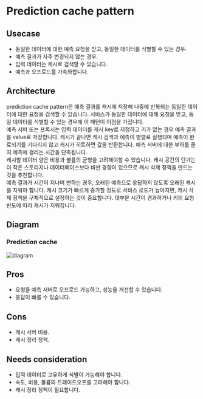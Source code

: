 # Prediction cache pattern

## Usecase
- 동일한 데이터에 대한 예측 요청을 받고, 동일한 데이터를 식별할 수 있는 경우.
- 예측 결과가 자주 변경되지 않는 경우.
- 입력 데이터는 캐시로 검색할 수 있습니다.
- 예측과 오프로드를 가속화합니다.

## Architecture
prediction cache pattern은 예측 결과를 캐시에 저장해 나중에 반복되는 동일한 데이터에 대한 요청을 검색할 수 있습니다. 서비스가 동일한 데이터에 대해 요청을 받고, 동일 데이터를 식별할 수 있는 경우에 이 패턴이 이점을 가집니다. <br>
예측 서버 또는 프록시는 입력 데이터를 캐시 key로 저정하고 키가 없는 경우 예측 결과를 value로 저장합니다. 캐시가 끝나면 캐시 검색과 예측이 병렬로 실행되며 예측이 완료되기를 기다리지 않고 캐시가 히트하면 값을 반환합니다. 예측 서버에 대한 부하를 줄여 예측에 걸리는 시간을 단축됩니다. <br>
캐시할 데이터 양은 비용과 볼륨의 균형을 고려해야할 수 있습니다. 캐시 공간의 단가는 더 작은 스토리지나 데이터베이스보다 비싼 경향이 있으므로 캐시 삭제 정책을 만드는 것을 추천합니다. <br>
예측 결과가 시간이 지나며 변하는 경우, 오래된 예측으로 응답하지 않도록 오래된 캐시를 지워야 합니다. 캐시 크기가 빠르게 증가할 정도로 서비스 로드가 높아지면, 캐시 삭제 정책을 구체적으로 설정하는 것이 중요합니다. 대부분 시간이 경과하거나 키의 요청 빈도에 따라 캐시가 지워집니다.

## Diagram
### Prediction cache 
![diagram](diagram.png)


## Pros
- 요청을 예측 서버로 오프로드 가능하고, 성능을 개선할 수 있습니다.
- 응답이 빠를 수 있습니다.

## Cons
- 캐시 서버 비용.
- 캐시 정리 정책.

## Needs consideration
- 입력 데이터로 고유하게 식별이 가능해야 합니다.
- 속도, 비용, 볼륨의 트레이드오프를 고려해야 합니다.
- 캐시 정리 정책이 필요합니다.
